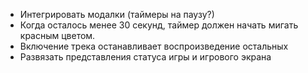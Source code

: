 * Интегрировать модалки (таймеры на паузу?)
* Когда осталось менее 30 секунд, таймер должен начать мигать красным цветом.
* Включение трека останавливает воспроизведение остальных
* Развязать представления статуса игры и игрового экрана
